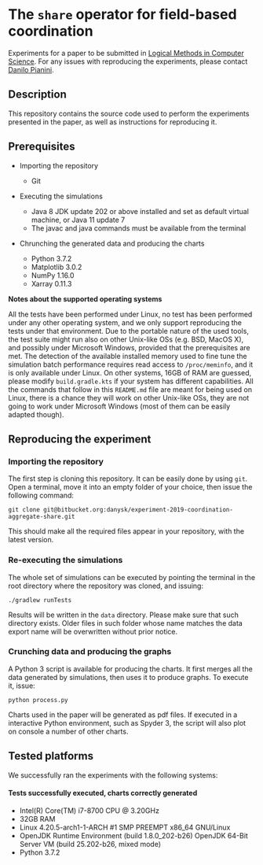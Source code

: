 # The `share` operator for field-based coordination

Experiments for a paper to be submitted in [Logical Methods in Computer Science](https://lmcs.episciences.org/). For any issues with reproducing the experiments, please contact [Danilo Pianini](mailto:danilo.pianini@unibo.it).


## Description

This repository contains the source code used to perform the experiments presented in the paper, as well as instructions for reproducing it.


## Prerequisites

* Importing the repository
    - Git

* Executing the simulations
    - Java 8 JDK update 202 or above installed and set as default virtual machine, or Java 11 update 7
    - The javac and java commands must be available from the terminal

* Chrunching the generated data and producing the charts
    - Python 3.7.2
    - Matplotlib 3.0.2
    - NumPy 1.16.0
    - Xarray 0.11.3

**Notes about the supported operating systems**

All the tests have been performed under Linux, no test has been performed under any other operating system, and we only support reproducing the tests under that environment.
Due to the portable nature of the used tools, the test suite might run also on other Unix-like OSs (e.g. BSD, MacOS X), and possibly under Microsoft Windows, provided that the prerequisites are met.
The detection of the available installed memory used to fine tune the simulation batch performance requires read access to `/proc/meminfo`, and it is only available under Linux.
On other systems, 16GB of RAM are guessed, please modify `build.gradle.kts` if your system has different capabilities.
All the commands that follow in this `README.md` file are meant for being used on Linux, there is a chance they will work on other Unix-like OSs, they are not going to work under Microsoft Windows (most of them can be easily adapted though).


## Reproducing the experiment


### Importing the repository

The first step is cloning this repository. It can be easily done by using `git`. Open a terminal, move it into an empty folder of your choice, then issue the following command:

``git clone git@bitbucket.org:danysk/experiment-2019-coordination-aggregate-share.git``

This should make all the required files appear in your repository, with the latest version.

### Re-executing the simulations

The whole set of simulations can be executed by pointing the terminal in the root directory where the repository was cloned, and issuing:

``./gradlew runTests``

Results will be written in the `data` directory.
Please make sure that such directory exists.
Older files in such folder whose name matches the data export name will be overwritten without prior notice.

### Crunching data and producing the graphs

A Python 3 script is available for producing the charts.
It first merges all the data generated by simulations, then uses it to produce graphs.
To execute it, issue:

``python process.py``

Charts used in the paper will be generated as pdf files.
If executed in a interactive Python environment, such as Spyder 3, the script will also plot on console a number of other charts.

## Tested platforms

We successfully ran the experiments with the following systems:

#### Tests successfully executed, charts correctly generated

  * Intel(R) Core(TM) i7-8700 CPU @ 3.20GHz
  * 32GB RAM
  * Linux 4.20.5-arch1-1-ARCH #1 SMP PREEMPT x86_64 GNU/Linux
  * OpenJDK Runtime Environment (build 1.8.0_202-b26) OpenJDK 64-Bit Server VM (build 25.202-b26, mixed mode)
  * Python 3.7.2
